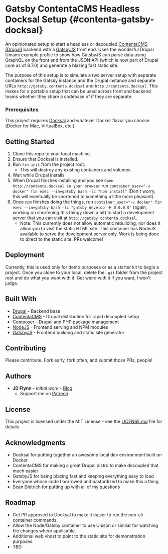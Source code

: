 # Gatsby ContentaCMS Headless Docksal Setup {#contenta-gatsby-docksal}

An opinionated setup to start a headless or decoupled [ContentaCMS (Drupal)](https://www.contentacms.org/) backend with a [GatsbyJS](https://gatsbyjs.org) front end. Uses the wonderful Drupal Umami example profile to show how GatsbyJS can parse data using GraphQL on the front end from the JSON:API (which is now part of Drupal core as of 8.7.0) and generate a blazing fast static site.

The purpose of this setup is to simulate a two server setup with separate containers for the Gatsby instance and the Drupal instance and separate URLs `http://gatsby.contenta.docksal` and `http://contenta.docksal`.  This makes for a portable setup that can be used across front and backend teams whether they share a codebase of if they are separate.

### Prerequisites

This project requires [Docksal](https://docksal.io) and whatever Docker flavor you choose (Docker for Mac, VirtualBox, etc.).

## Getting Started

1. Clone this repo to your local machine.
2. Ensure that Docksal is installed.
3. Run `fin init` from the project root.
    * This will destroy any existing containers and volumes.
4. Wait while Drupal installs
5. When Drupal finishes installing and you see `Open http://contenta.docksal in your browser` run `container_user="-u docker" fin exec --in=gatsby bash -lc "npm install"` (Don't worry, this will eventually be shortened to something a little more pleasant).
6. Once `npm` finishes doing the things, run `container_user="-u docker" fin exec --in=gatsby bash -lc "gatsby develop -H 0.0.0.0"` (again, working on shortening this thingy down a bit) to start a development server that you can visit at `http://gatsby.contenta.docksal`.
    * Note: This currently does not allow automatic rebuilding, nor does it allow you to visit the static HTML site. This container has NodeJS available to serve the development server only.  Work is being done to direct to the static site.  PRs welcome!

## Deployment

Currently, this is used only for demo purposes or as a starter kit to begin a project.  Once you clone to your local, delete the `.git` folder from the project root and do what you want with it. Get weird with it if you want, I won't judge.

## Built With

* [Drupal](https://drupal.org) - Backend base
* [ContentaCMS](https://contentacms.org) - Drupal distribution for rapid decoupled setup
* [Composer](http://getcomposer.org) - Drupal and PHP package management
* [NodeJS](https://nodejs.org) - Frontend serving and NPM modules
* [GatsbyJS](https://gatsbyjs.org/) - Frontend building and static site generator

## Contributing

Please contribute.  Fork early, fork often, and submit those PRs, people!

## Authors

* **JD Flynn** - *Initial work* - [Blog](http://www.jamesdflynn.com)
  * Support me on [Patreon](https://patreon.com/jddoesthings)

## License

This project is licensed under the MIT License - see the [LICENSE.md](LICENSE.md) file for details

## Acknowledgments

* Docksal for putting together an awesome local dev environment built on Docker
* ContentaCMS for making a great Drupal distro to make decoupled that much easier
* GatsbyJS for being blazing fast and keeping everything easy to load
* Everyone whose code I borrowed and bastardized to make this a thing
* Sean Dietrich for putting up with all of my questions

## Roadmap

* Get PR approved to Docksal to make it easier to run the non-cli container commands.
* Allow the Node/Gatsby container to use Unison or similar for watching file changes where applicable.
* Additional web vhost to point to the static site for demonstration purposes.
* TBD
